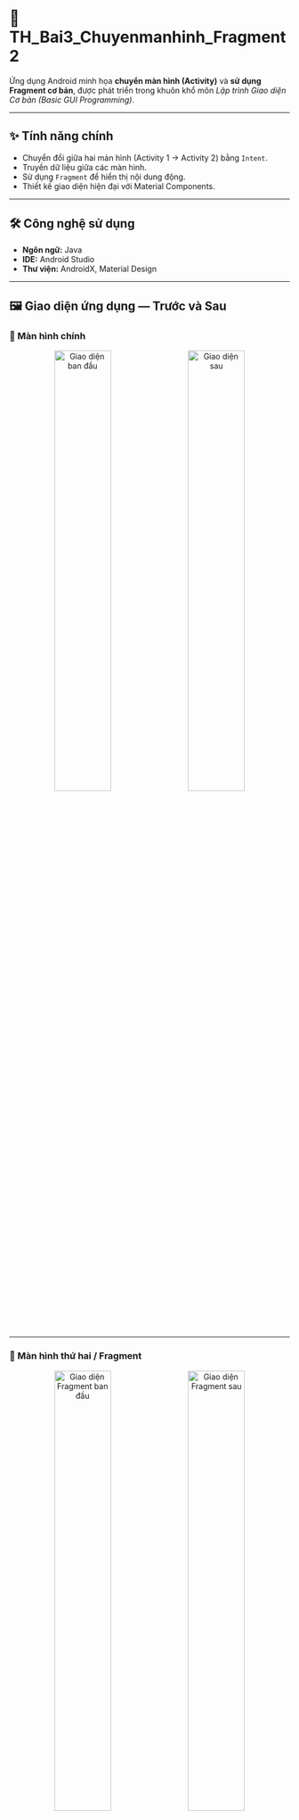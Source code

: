 # 📱 TH_Bai3_Chuyenmanhinh_Fragment2

Ứng dụng Android minh họa **chuyển màn hình (Activity)** và **sử dụng Fragment cơ bản**, được phát triển trong khuôn khổ môn *Lập trình Giao diện Cơ bản (Basic GUI Programming)*.

---

## ✨ Tính năng chính
- Chuyển đổi giữa hai màn hình (Activity 1 → Activity 2) bằng `Intent`.
- Truyền dữ liệu giữa các màn hình.
- Sử dụng `Fragment` để hiển thị nội dung động.
- Thiết kế giao diện hiện đại với Material Components.

---

## 🛠️ Công nghệ sử dụng
- **Ngôn ngữ:** Java  
- **IDE:** Android Studio  
- **Thư viện:** AndroidX, Material Design  

---

## 🖼️ Giao diện ứng dụng — Trước và Sau

### 🔹 Màn hình chính
<p align="center">
  <img src="./Screenshot_20251022_004521.png" alt="Giao diện ban đầu" width="45%" style="margin-right:10;"/>
  <img src="./Screenshot_20251022_004716.png" alt="Giao diện sau" width="45%"/>
</p>

---

### 🔹 Màn hình thứ hai / Fragment
<p align="center">
  <img src="./Screenshot_20251022_004605.png" alt="Giao diện Fragment ban đầu" width="45%" style="margin-right:10;"/>
  <img src="./Screenshot_20251022_004735.png" alt="Giao diện Fragment sau" width="45%"/>
</p>

---

## 🚀 Cách chạy ứng dụng
1. Mở **Android Studio**
2. Chọn **File → Open...** → Mở thư mục `TH_Bai3_Chuyenmanhinh_Fragment2`
3. Kết nối thiết bị hoặc mở AVD
4. Nhấn ▶️ **Run app** để chạy

---

## 👨‍💻 Tác giả
**Họ tên:** Nguyễn Gia Khiêm  
**Mã SV:** 65131478
**Trường:** Đại học Nha Trang
